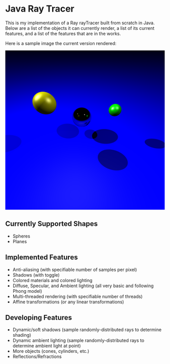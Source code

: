 # Java Ray Tracer
This is my implementation of a Ray rayTracer built from scratch in Java. Below are a list of the objects it can currently render, a list of its current features, and a list of the features that are in the works.

Here is a sample image the current version rendered:

![Sample Image](https://github.com/kahliloppenheimer/Java-Ray-Tracer/blob/master/demo_image.png?raw=true)


## Currently Supported Shapes
- Spheres
- Planes

## Implemented Features
- Anti-aliasing (with specifiable number of samples per pixel)
- Shadows (with toggle)
- Colored materials and colored lighting
- Diffuse, Specular, and Ambient lighting (all very basic and following Phong model)
- Multi-threaded rendering (with specifiable number of threads)
- Affine transformations (or any linear transformations)

## Developing Features
- Dynamic/soft shadows (sample randomly-distributed rays to determine shading)
- Dynamic ambient lighting (sample randomly-distributed rays to determine ambient light at point)
- More objects (cones, cylinders, etc.)
- Reflections/Refractions
